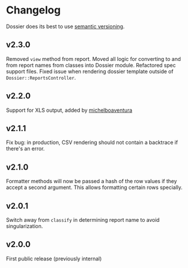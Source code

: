 # Changelog

Dossier does its best to use [semantic versioning](http://semver.org).

## v2.3.0

Removed `view` method from report.  Moved all logic for converting to and from report names from classes into Dossier module.  Refactored spec support files.  Fixed issue when rendering dossier template outside of `Dossier::ReportsController`.

## v2.2.0

Support for XLS output, added by [michelboaventura](https://github.com/michelboaventura)

## v2.1.1

Fix bug: in production, CSV rendering should not contain a backtrace if there's an error.

## v2.1.0

Formatter methods will now be passed a hash of the row values if they accept a second argument. This allows formatting certain rows specially.

## v2.0.1

Switch away from `classify` in determining report name to avoid singularization.

## v2.0.0

First public release (previously internal)
